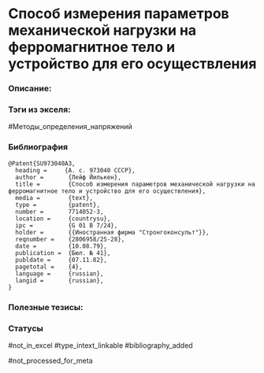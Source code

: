 # Способ измерения параметров механической нагрузки на ферромагнитное тело и устройство для его осуществления

### Описание:

### Тэги из экселя:
#Методы_определения_напряжений 

### Библиография
```
@Patent{SU973040A3,
  heading =     {А. с. 973040 СССР},
  author =       {Лейф Йилькен},
  title =        {Способ измерения параметров механической нагрузки на ферромагнитное тело и устройство для его осуществления},
  media =        {text},
  type =         {patent},
  number =       7714052-3,
  location =     {countrysu},
  ipc =          {G 01 B 7/24},
  holder =       {{Иностранная фирма "Стронгоконсульт"}},
  reqnumber =    {2806958/25-28},
  date =         {10.08.79},
  publication =  {Бюл. № 41},
  publdate =     {07.11.82},
  pagetotal =    {4},
  language =     {russian},
  langid =       {russian},
}
```

### Полезные тезисы:

### Статусы
#not_in_excel 
#type_intext_linkable
#bibliography_added

#not_processed_for_meta
